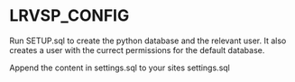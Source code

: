 # LRVSP_CONFIG

Run SETUP.sql to create the python database and the relevant user. It also creates a user with the currect permissions for the default database.

Append the content in settings.sql to your sites settings.sql